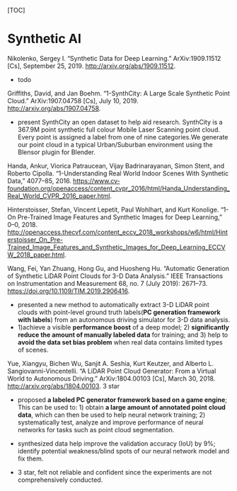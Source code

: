 [TOC]

# Synthetic AI

Nikolenko, Sergey I. “Synthetic Data for Deep Learning.” ArXiv:1909.11512 [Cs], September 25, 2019. http://arxiv.org/abs/1909.11512.
- todo

Griffiths, David, and Jan Boehm. “1-SynthCity: A Large Scale Synthetic Point Cloud.” ArXiv:1907.04758 [Cs], July 10, 2019. http://arxiv.org/abs/1907.04758.

- present SynthCity an open dataset to help aid research. SynthCity is a 367.9M point synthetic full colour Mobile Laser Scanning point cloud. Every point is assigned a label from one of nine categories.We generate our point cloud in a typical Urban/Suburban environment using the Blensor plugin for Blender.

Handa, Ankur, Viorica Patraucean, Vijay Badrinarayanan, Simon Stent, and Roberto Cipolla. “1-Understanding Real World Indoor Scenes With Synthetic Data,” 4077–85, 2016. https://www.cv-foundation.org/openaccess/content_cvpr_2016/html/Handa_Understanding_Real_World_CVPR_2016_paper.html.

Hinterstoisser, Stefan, Vincent Lepetit, Paul Wohlhart, and Kurt Konolige. “1-On Pre-Trained Image Features and Synthetic Images for Deep Learning,” 0–0, 2018. http://openaccess.thecvf.com/content_eccv_2018_workshops/w6/html/Hinterstoisser_On_Pre-Trained_Image_Features_and_Synthetic_Images_for_Deep_Learning_ECCVW_2018_paper.html.


Wang, Fei, Yan Zhuang, Hong Gu, and Huosheng Hu. “Automatic Generation of Synthetic LiDAR Point Clouds for 3-D Data Analysis.” IEEE Transactions on Instrumentation and Measurement 68, no. 7 (July 2019): 2671–73. https://doi.org/10.1109/TIM.2019.2906416.

- presented a new method to automatically
extract 3-D LiDAR point clouds with point-level ground truth labels(**PC generation framework with labels**) from an autonomous driving simulator for 3-D data
analysis.
- 1)achieve a visible **performance boost** of a deep model; 2) **significantly reduce the amount of manually labeled data** for training; and 3) help to **avoid the data set bias problem** when real data contains limited types of scenes.


Yue, Xiangyu, Bichen Wu, Sanjit A. Seshia, Kurt Keutzer, and Alberto L. Sangiovanni-Vincentelli. “A LiDAR Point Cloud Generator: From a Virtual World to Autonomous Driving.” ArXiv:1804.00103 [Cs], March 30, 2018. http://arxiv.org/abs/1804.00103. 3 star

- proposed **a labeled PC generator framework based on a game engine**; This can be used to: 1) obtain **a large amount of annotated point cloud data**, which can then be used to help neural network training; 2) systematically test, analyze and improve performance of neural networks for tasks such as point cloud segmentation.

- synthesized data help improve the validation accuracy (IoU) by 9%; identify potential weakness/blind spots of our neural network model and fix them.

- 3 star, felt not reliable and confident since the experiments are not comprehensively conducted.
